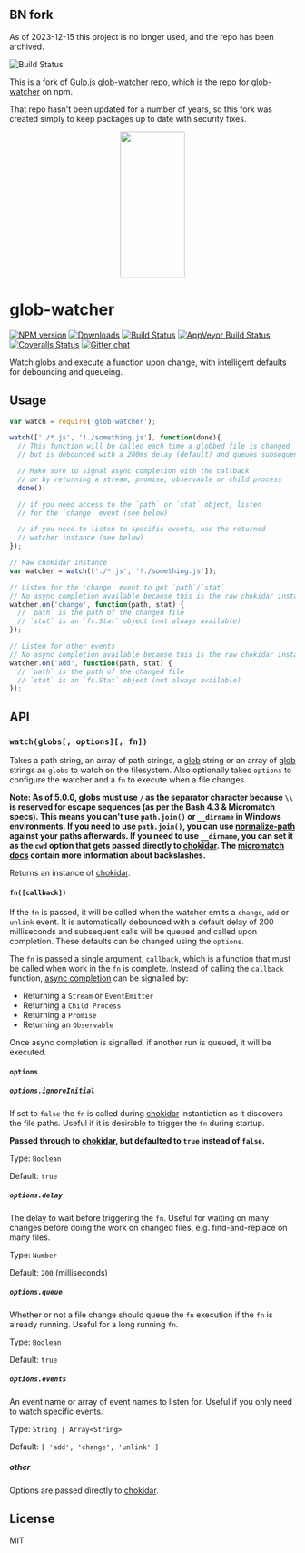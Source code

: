 ## BN fork

As of 2023-12-15 this project is no longer used, and the repo has been archived.

![Build Status](https://github.com/BonnierNews/glob-watcher/actions/workflows/node.js.yml/badge.svg)

This is a fork of Gulp.js [glob-watcher](https://github.com/gulpjs/glob-watcher) repo, which is the repo for [glob-watcher](https://www.npmjs.com/package/glob-watcher) on npm.

That repo hasn't been updated for a number of years, so this fork was created simply to keep packages up to date with security fixes.

<p align="center">
  <a href="http://gulpjs.com">
    <img height="257" width="114" src="https://raw.githubusercontent.com/gulpjs/artwork/master/gulp-2x.png">
  </a>
</p>

# glob-watcher

[![NPM version][npm-image]][npm-url] [![Downloads][downloads-image]][npm-url] [![Build Status][travis-image]][travis-url] [![AppVeyor Build Status][appveyor-image]][appveyor-url] [![Coveralls Status][coveralls-image]][coveralls-url] [![Gitter chat][gitter-image]][gitter-url]

Watch globs and execute a function upon change, with intelligent defaults for debouncing and queueing.

## Usage

```js
var watch = require('glob-watcher');

watch(['./*.js', '!./something.js'], function(done){
  // This function will be called each time a globbed file is changed
  // but is debounced with a 200ms delay (default) and queues subsequent calls

  // Make sure to signal async completion with the callback
  // or by returning a stream, promise, observable or child process
  done();

  // if you need access to the `path` or `stat` object, listen
  // for the `change` event (see below)

  // if you need to listen to specific events, use the returned
  // watcher instance (see below)
});

// Raw chokidar instance
var watcher = watch(['./*.js', '!./something.js']);

// Listen for the 'change' event to get `path`/`stat`
// No async completion available because this is the raw chokidar instance
watcher.on('change', function(path, stat) {
  // `path` is the path of the changed file
  // `stat` is an `fs.Stat` object (not always available)
});

// Listen for other events
// No async completion available because this is the raw chokidar instance
watcher.on('add', function(path, stat) {
  // `path` is the path of the changed file
  // `stat` is an `fs.Stat` object (not always available)
});
```

## API

### `watch(globs[, options][, fn])`

Takes a path string, an array of path strings, a [glob][micromatch] string or an array of [glob][micromatch] strings as `globs` to watch on the filesystem. Also optionally takes `options` to configure the watcher and a `fn` to execute when a file changes.

__Note: As of 5.0.0, globs must use `/` as the separator character because `\\` is reserved for escape sequences (as per the Bash 4.3 & Micromatch specs). This means you can't use `path.join()` or `__dirname` in Windows environments. If you need to use `path.join()`, you can use [normalize-path][normalize-path] against your paths afterwards. If you need to use `__dirname`, you can set it as the `cwd` option that gets passed directly to [chokidar][chokidar]. The [micromatch docs][micromatch-backslashes] contain more information about backslashes.__

Returns an instance of [chokidar][chokidar].

#### `fn([callback])`

If the `fn` is passed, it will be called when the watcher emits a `change`, `add` or `unlink` event. It is automatically debounced with a default delay of 200 milliseconds and subsequent calls will be queued and called upon completion. These defaults can be changed using the `options`.

The `fn` is passed a single argument, `callback`, which is a function that must be called when work in the `fn` is complete. Instead of calling the `callback` function, [async completion][async-completion] can be signalled by:
  * Returning a `Stream` or `EventEmitter`
  * Returning a `Child Process`
  * Returning a `Promise`
  * Returning an `Observable`

Once async completion is signalled, if another run is queued, it will be executed.

#### `options`

##### `options.ignoreInitial`

If set to `false` the `fn` is called during [chokidar][chokidar] instantiation as it discovers the file paths. Useful if it is desirable to trigger the `fn` during startup.

__Passed through to [chokidar][chokidar], but defaulted to `true` instead of `false`.__

Type: `Boolean`

Default: `true`

##### `options.delay`

The delay to wait before triggering the `fn`. Useful for waiting on many changes before doing the work on changed files, e.g. find-and-replace on many files.

Type: `Number`

Default: `200` (milliseconds)

##### `options.queue`

Whether or not a file change should queue the `fn` execution if the `fn` is already running. Useful for a long running `fn`.

Type: `Boolean`

Default: `true`

##### `options.events`

An event name or array of event names to listen for. Useful if you only need to watch specific events.

Type: `String | Array<String>`

Default: `[ 'add', 'change', 'unlink' ]`

##### other

Options are passed directly to [chokidar][chokidar].

## License

MIT

[micromatch]: https://github.com/micromatch/micromatch
[normalize-path]: https://www.npmjs.com/package/normalize-path
[micromatch-backslashes]: https://github.com/micromatch/micromatch#backslashes
[async-completion]: https://github.com/gulpjs/async-done#completion-and-error-resolution
[chokidar]: https://github.com/paulmillr/chokidar

[downloads-image]: http://img.shields.io/npm/dm/glob-watcher.svg
[npm-url]: https://npmjs.com/package/glob-watcher
[npm-image]: http://img.shields.io/npm/v/glob-watcher.svg

[travis-url]: https://travis-ci.org/gulpjs/glob-watcher
[travis-image]: http://img.shields.io/travis/gulpjs/glob-watcher.svg?label=travis-ci

[appveyor-url]: https://ci.appveyor.com/project/gulpjs/glob-watcher
[appveyor-image]: https://img.shields.io/appveyor/ci/gulpjs/glob-watcher.svg?label=appveyor

[coveralls-url]: https://coveralls.io/r/gulpjs/glob-watcher
[coveralls-image]: http://img.shields.io/coveralls/gulpjs/glob-watcher/master.svg

[gitter-url]: https://gitter.im/gulpjs/gulp
[gitter-image]: https://badges.gitter.im/gulpjs/gulp.png

